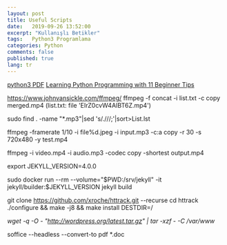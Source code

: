 ```yaml
---
layout: post
title: Useful Scripts
date:   2019-09-26 13:52:00
excerpt: "Kullanışlı Betikler"
tags:   Python3 Programlama 
categories: Python
comments: false
published: true
lang: tr
---
```


<a href="https://vdemir.github.io/viewer/web/viewer.html?file=https://vdemir.github.io/assets/istihza/python3.pdf" target="_blank">python3 PDF</a>
<a href="https://vdemir.github.io/viewer/web/viewer.html?file=https://vdemir.github.io/assets/pythn/Learning-Tips.pdf" target="_blank">Learning Python Programming with 11 Beginner Tips</a>


  https://www.johnvansickle.com/ffmpeg/
ffmpeg -f concat -i list.txt -c copy merged.mp4 (list.txt: file 'EIrZ0cvW4AIBT6Z.mp4')


  
sudo find . -name "*.mp3"|sed 's/\.\///;'|sort>List.lst

ffmpeg -framerate 1/10 -i file%d.jpeg -i input.mp3  -c:a copy  -r 30 -s 720x480 -y test.mp4

ffmpeg -i video.mp4 -i audio.mp3 -codec copy -shortest output.mp4

export JEKYLL_VERSION=4.0.0

sudo docker run --rm   --volume="$PWD:/srv/jekyll"   -it jekyll/builder:$JEKYLL_VERSION   jekyll build


git clone https://github.com/xroche/httrack.git --recurse
cd httrack
./configure && make -j8 && make install DESTDIR=/

*wget -q -O - "http://wordpress.org/latest.tar.gz" | tar -xzf - -C /var/www*

soffice --headless --convert-to pdf *.doc
